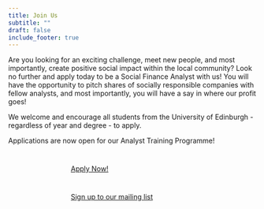 ```yaml
---
title: Join Us
subtitle: ""
draft: false
include_footer: true
---
```

Are you looking for an exciting challenge, meet new people, and most importantly, create positive social impact within the local community? Look no further and apply today to be a Social Finance Analyst with us! You will have the opportunity to pitch shares of socially responsible companies with fellow analysts, and most importantly, you will have a say in where our profit goes!

We welcome and encourage all students from the University of Edinburgh - regardless of year and degree - to apply. 

Applications are now open for our Analyst Training Programme!

<a href="https://forms.gle/W8WcYSQjMLvounuy5">
<span class="button signup-button rounded secondary-btn raised" style="width: 250px; margin: auto; margin-top: 40px; display: flex;">
        Apply Now!
</span>
</a>

<a href="http://eepurl.com/dEBYnX">
<span class="button signup-button rounded secondary-btn raised" style="width: 250px; margin: auto; margin-top: 40px; display: flex;">
    Sign up to our mailing list
</span>
</a>